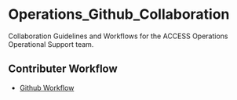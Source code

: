# Operations_Github_Collaboration
Collaboration Guidelines and Workflows for the ACCESS Operations Operational
Support team.

## Contributer Workflow
* [Github Workflow](Git%20Workflow.md)
